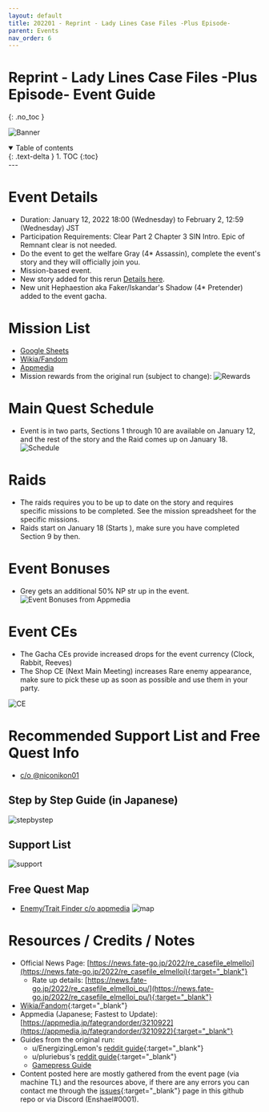 ```yaml
---
layout: default
title: 202201 - Reprint - Lady Lines Case Files -Plus Episode-
parent: Events
nav_order: 6
---
```


# Reprint - Lady Lines Case Files -Plus Episode- Event Guide
{: .no_toc }

![Banner](https://news.fate-go.jp/wp-content/uploads/2022/re_casefile_elmelloi_dynzp/top_banner.png)

<details open markdown="block">
  <summary>
    Table of contents
  </summary>
  {: .text-delta }
1. TOC
{:toc}
</details>
---

# Event Details
- Duration: January 12, 2022 18:00 (Wednesday) to February 2, 12:59 (Wednesday) JST
- Participation Requirements: Clear Part 2 Chapter 3 SIN Intro. Epic of Remnant clear is not needed.
- Do the event to get the welfare Gray (4* Assassin), complete the event's story and they will officially join you.
- Mission-based event.
- New story added for this rerun [Details here](https://news.fate-go.jp/2022/re_casefile_elmelloi/#ttl4).
- New unit Hephaestion aka Faker/Iskandar's Shadow (4* Pretender) added to the event gacha.

# Mission List
 - [Google Sheets](https://docs.google.com/spreadsheets/d/e/2PACX-1vTPtOU6OqVjQxwwQTRKz1aULwxHpS2iP5xC4F7Jc_xnpZiEu85bVcFhGS2ZJvXZMzHWSkPAF5RuLpOy/pubhtml)
 - [Wikia/Fandom](https://fategrandorder.fandom.com/wiki/Lady_Reines_Case_Files/Mission_List)
 - [Appmedia](https://appmedia.jp/fategrandorder/3338608)
 - Mission rewards from the original run (subject to change):
![Rewards](https://media.discordapp.net/attachments/802752542538203147/929751415268728842/unknown.png?width=523&height=406)

# Main Quest Schedule
- Event is in two parts, Sections 1 through 10 are available on January 12, and the rest of the story and the Raid comes up on January 18.
![Schedule](https://cdn.discordapp.com/attachments/802752542538203147/929749761093939240/unknown.png)

# Raids
- The raids requires you to be up to date on the story and requires specific missions to be completed. See the mission spreadsheet for the specific missions.
- Raids start on January 18 (Starts <span id="timer1"></span>), make sure you have completed Section 9 by then.

# Event Bonuses
- Grey gets an additional 50% NP str up in the event.
![Event Bonuses from Appmedia](https://media.discordapp.net/attachments/802752542538203147/929747084817625098/unknown.png)

# Event CEs
- The Gacha CEs provide increased drops for the event currency (Clock, Rabbit, Reeves)
- The Shop CE (Next Main Meeting) increases Rare enemy appearance, make sure to pick these up as soon as possible and use them in your party. 

![CE](https://media.discordapp.net/attachments/802752542538203147/929747110461575168/unknown.png)

# Recommended Support List and Free Quest Info
- [c/o @niconikon01](https://twitter.com/niconikon01/status/1481189205015347203/)


## Step by Step Guide (in Japanese)
![stepbystep](https://pbs.twimg.com/media/FI47nJDakAAktY5?format=jpg&name=4096x4096)

## Support List
![support](https://pbs.twimg.com/media/FI47qJHaIAE4N6U?format=jpg&name=large)

## Free Quest Map
- [Enemy/Trait Finder c/o appmedia](https://appmedia.jp/fategrandorder/3342103)
![map](https://pbs.twimg.com/media/FI47l3taIAM-wZ6?format=jpg&name=4096x4096)

# Resources / Credits / Notes

- Official News Page: [https://news.fate-go.jp/2022/re_casefile_elmelloi](https://news.fate-go.jp/2022/re_casefile_elmelloi){:target="_blank"}
    - Rate up details: [https://news.fate-go.jp/2022/re_casefile_elmelloi_pu/](https://news.fate-go.jp/2022/re_casefile_elmelloi_pu/){:target="_blank"}
- [Wikia/Fandom](https://fategrandorder.fandom.com/wiki/Lady_Reines_Case_Files_Rerun){:target="_blank"}
- Appmedia (Japanese; Fastest to Update): [https://appmedia.jp/fategrandorder/3210922](https://appmedia.jp/fategrandorder/3210922){:target="_blank"}
- Guides from the original run:
    - u/EnergizingLemon's [reddit guide](https://www.reddit.com/r/FGOGuide/comments/bi1jdo/quick_lord_el_melloi_case_files_collab_event/){:target="_blank"}
    - u/pluriebus's [reddit guide](https://www.reddit.com/r/FGOGuide/comments/bkjlte/quicker_case_files_event_guide/){:target="_blank"}
    - [Gamepress Guide](https://gamepress.gg/grandorder/event-guide/lord-el-melloi-iis-case-files-x-fategrand-order-collaboration-event-lady-reiness-case)
- Content posted here are mostly gathered from the event page (via machine TL) and the resources above, if there are any errors you can contact me through the [issues](https://github.com/r-grandorder/fgo-guides/issues){:target="_blank"} page in this github repo or via Discord (Enshael#0001).


<script>
setInterval(function () {  
  var times = [1642496400];
  
  var now = new Date().getTime() / 1000;
  for(var i=0; i<times.length;i++){
    var futureEvent = times[i] > now;
    var diff = times[i]-now;
    if(!futureEvent) {
      diff = -diff;
    }
    /*https://stackoverflow.com/a/52387803*/
    var d = Math.floor(diff / (60*60*24));
    var h = Math.floor((diff % (60*60*24)) / (60*60));
    var m = Math.floor((diff % (60*60)) / 60);
    var s = Math.floor(diff % 60);
    var dDisplay = d > 0 ? d + (d == 1 ? " day, " : " days, ") : "";
    var hDisplay = h > 0 ? h + (h == 1 ? " hour, " : " hours, ") : "";
    var mDisplay = m > 0 ? m + (m == 1 ? " minute" : " minutes") : "";

    var disp = dDisplay + hDisplay + mDisplay;

    if(futureEvent) {
      disp = "in " + disp + ".";
    } else {
      disp = disp + " ago.";
    }
    document.querySelector("#timer"+(i+1)).textContent = disp;
  }
}, 1000);
</script>